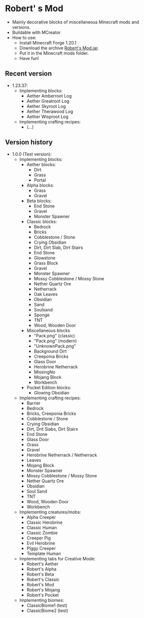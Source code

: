 # Robert' s Mod

- Mainly decorative blocks of miscellaneous Minecraft mods and versions.
- Buildable with MCreator
- How to use:
  - Install Minecraft Forge 1.20.1
  - Download the archive [Robert's Mod.jar](https://github.com/DerRobert-28/RobertsMod/blob/master/Robert's%20Mod.jar).
  - Put it in the Minecraft mods folder.
  - Have fun!

## Recent version

- 1.23.37:
  - Implementing blocks:
    - Aether Amberroot Log
    - Aether Greatroot Log
    - Aether Skyroot Log
    - Aether Therawood Log
    - Aether Wisproot Log
  - Implementing crafting recipes:
    - (...)

## Version history

- 1.0.0 (Test version):
  - Implementing blocks:
    - Aether blocks:
      - Dirt
      - Grass
      - Portal
    - Alpha blocks:
      - Grass
      - Gravel
    - Beta blocks:
      - End Stone
      - Gravel
      - Monster Spawner
    - Classic blocks:
      - Bedrock
      - Bricks
      - Cobblestone / Stone
      - Crying Obsidian
      - Dirt, Dirt Slab, Dirt Stairs
      - End Stone
      - Glowstone
      - Grass Block
      - Gravel
      - Monster Spawner
      - Mossy Cobblestone / Mossy Stone
      - Nether Quartz Ore
      - Netherrack
      - Oak Leaves
      - Obsidian
      - Sand
      - Soulsand
      - Sponge
      - TNT
      - Wood, Wooden Door
    - Miscellaneous blocks
      - "Pack.png" (classic)
      - "Pack.png" (modern)
      - "UnknownPack.png"
      - Background Dirt
      - Creeponia Bricks
      - Glass Door
      - Herobrine Netherrack
      - MissingNo
      - Mojang Block
      - Workbench
    - Pocket Edition blocks:
      - Glowing Obsidian
  - Implementing crafting recipes:
    - Barrier
    - Bedrock
    - Bricks, Creeponia Bricks
    - Cobblestone / Stone
    - Crying Obsidian
    - Dirt, Drit Slabs, Dirt Stairs
    - End Stone
    - Glass Door
    - Grass
    - Gravel
    - Herobrine Netherrack / Netherrack
    - Leaves
    - Mojang Block
    - Monster Spawner
    - Mossy Cobblestone / Mossy Stone
    - Nether Quartz Ore
    - Obsidian
    - Soul Sand
    - TNT
    - Wood, Wooden Door
    - Workbench
  - Implementing creatures/mobs:
    - Alpha Creeper
    - Classic Herobrine
    - Classic Human
    - Classic Zombie
    - Creeper Pig
    - Evil Herobrine
    - Piggy Creeper
    - Template Human
  - Implementing tabs for Creative Mode:
    - Robert's Aether
    - Robert's Alpha
    - Robert's Beta
    - Robert's Classic
    - Robert's Mod
    - Robert's Mojang
    - Robert's Pocket
  - Implementing biomes:
    - ClassicBiome1 (test)
    - ClassicBiome2 (test)
